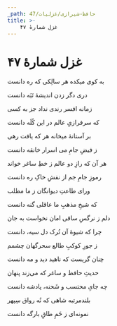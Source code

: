 ```yaml
---
_path: حافظ-شیرازی/غزلیات/47
title: >-
    غزل شمارهٔ ۴۷
---
```

# غزل شمارهٔ ۴۷

<div class="b" id="bn1"><div class="m1"><p>به کوی میکده هر سالِکی که ره دانست</p></div>
<div class="m2"><p>دری دگر زدن اندیشهٔ تَبَه دانست</p></div></div>
<div class="b" id="bn2"><div class="m1"><p>زمانه افسر رندی نداد جز به کسی</p></div>
<div class="m2"><p>که سرفرازیِ عالم در این کُلَه دانست</p></div></div>
<div class="b" id="bn3"><div class="m1"><p>بر آستانهٔ میخانه هر که یافت رهی</p></div>
<div class="m2"><p>ز فیضِ جامِ می اسرار خانقه دانست</p></div></div>
<div class="b" id="bn4"><div class="m1"><p>هر آن که رازِ دو عالم ز خطِ ساغر خواند</p></div>
<div class="m2"><p>رموزِ جامِ جم از نقشِ خاکِ ره دانست</p></div></div>
<div class="b" id="bn5"><div class="m1"><p>ورای طاعتِ دیوانگان ز ما مطلب</p></div>
<div class="m2"><p>که شیخِ مذهبِ ما عاقلی گنه دانست</p></div></div>
<div class="b" id="bn6"><div class="m1"><p>دلم ز نرگسِ ساقی امان نخواست به جان</p></div>
<div class="m2"><p>چرا که شیوهٔ آن تُرک دل سیه، دانست</p></div></div>
<div class="b" id="bn7"><div class="m1"><p>ز جورِ کوکبِ طالع سحرگهان چشمم</p></div>
<div class="m2"><p>چنان گریست که ناهید دید و مه دانست</p></div></div>
<div class="b" id="bn8"><div class="m1"><p>حدیثِ حافظ و ساغر که می‌زند پنهان</p></div>
<div class="m2"><p>چه جایِ محتسب و شَحنه، پادشه دانست</p></div></div>
<div class="b" id="bn9"><div class="m1"><p>بلندمرتبه شاهی که نُه رواق سِپهر</p></div>
<div class="m2"><p>نمونه‌ای ز خَمِ طاقِ بارگه دانست</p></div></div>
